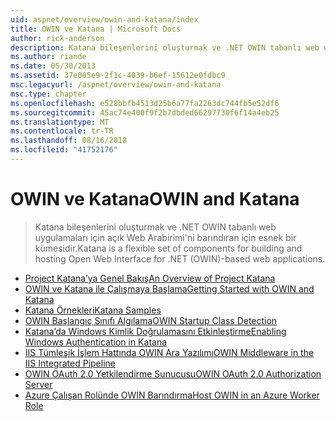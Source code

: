 ```yaml
---
uid: aspnet/overview/owin-and-katana/index
title: OWIN ve Katana | Microsoft Docs
author: rick-anderson
description: Katana bileşenlerini oluşturmak ve .NET OWIN tabanlı web uygulamaları için açık Web Arabirimi'ni barındıran için esnek bir kümesidir.
ms.author: riande
ms.date: 05/30/2013
ms.assetid: 37e005e9-2f1c-4039-b6ef-15612e0fdbc9
msc.legacyurl: /aspnet/overview/owin-and-katana
msc.type: chapter
ms.openlocfilehash: e528bbfb4513d25b6a77fa2263dc744fb5e52df6
ms.sourcegitcommit: 45ac74e400f9f2b7dbded66297730f6f14a4eb25
ms.translationtype: MT
ms.contentlocale: tr-TR
ms.lasthandoff: 08/16/2018
ms.locfileid: "41752176"
---
```

<a name="owin-and-katana"></a><span data-ttu-id="3f591-103">OWIN ve Katana</span><span class="sxs-lookup"><span data-stu-id="3f591-103">OWIN and Katana</span></span>
====================
> <span data-ttu-id="3f591-104">Katana bileşenlerini oluşturmak ve .NET OWIN tabanlı web uygulamaları için açık Web Arabirimi'ni barındıran için esnek bir kümesidir.</span><span class="sxs-lookup"><span data-stu-id="3f591-104">Katana is a flexible set of components for building and hosting Open Web Interface for .NET (OWIN)-based web applications.</span></span>


- [<span data-ttu-id="3f591-105">Project Katana’ya Genel Bakış</span><span class="sxs-lookup"><span data-stu-id="3f591-105">An Overview of Project Katana</span></span>](an-overview-of-project-katana.md)
- [<span data-ttu-id="3f591-106">OWIN ve Katana ile Çalışmaya Başlama</span><span class="sxs-lookup"><span data-stu-id="3f591-106">Getting Started with OWIN and Katana</span></span>](getting-started-with-owin-and-katana.md)
- [<span data-ttu-id="3f591-107">Katana Örnekleri</span><span class="sxs-lookup"><span data-stu-id="3f591-107">Katana Samples</span></span>](katana-samples.md)
- [<span data-ttu-id="3f591-108">OWIN Başlangıç Sınıfı Algılama</span><span class="sxs-lookup"><span data-stu-id="3f591-108">OWIN Startup Class Detection</span></span>](owin-startup-class-detection.md)
- [<span data-ttu-id="3f591-109">Katana’da Windows Kimlik Doğrulamasını Etkinleştirme</span><span class="sxs-lookup"><span data-stu-id="3f591-109">Enabling Windows Authentication in Katana</span></span>](enabling-windows-authentication-in-katana.md)
- [<span data-ttu-id="3f591-110">IIS Tümleşik İşlem Hattında OWIN Ara Yazılımı</span><span class="sxs-lookup"><span data-stu-id="3f591-110">OWIN Middleware in the IIS Integrated Pipeline</span></span>](owin-middleware-in-the-iis-integrated-pipeline.md)
- [<span data-ttu-id="3f591-111">OWIN OAuth 2.0 Yetkilendirme Sunucusu</span><span class="sxs-lookup"><span data-stu-id="3f591-111">OWIN OAuth 2.0 Authorization Server</span></span>](owin-oauth-20-authorization-server.md)
- [<span data-ttu-id="3f591-112">Azure Çalışan Rolünde OWIN Barındırma</span><span class="sxs-lookup"><span data-stu-id="3f591-112">Host OWIN in an Azure Worker Role</span></span>](host-owin-in-an-azure-worker-role.md)
